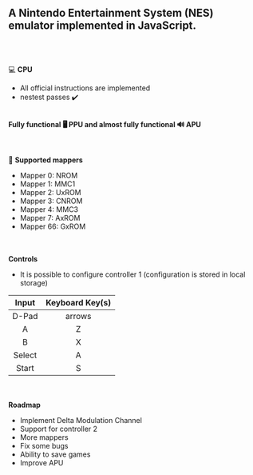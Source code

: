 <b><h2>A Nintendo Entertainment System (NES) emulator implemented in JavaScript.</h2></b>

<br><br>

 💻 <b>CPU</b>
  - All official instructions are implemented
  - nestest passes ✔️

<br>
<b>Fully functional 🖥️ PPU and almost fully functional 🔊 APU</b>
<br><br><br>

🔌 <b>Supported mappers</b>
  - Mapper 0: NROM
  - Mapper 1: MMC1
  - Mapper 2: UxROM
  - Mapper 3: CNROM
  - Mapper 4: MMC3
  - Mapper 7: AxROM
  - Mapper 66: GxROM

<br><br>
<b>Controls</b>
- It is possible to configure controller 1 (configuration is stored in local storage)
  
 | Input	| Keyboard Key(s) |
 | :----: | :------------: |
 | D-Pad	| arrows          |
 | A     |	Z               |
 | B	    | X               |
 | Select|	A               |
 | Start	| S            |

<br><br>
<b>Roadmap</b>
  - Implement Delta Modulation Channel
  - Support for controller 2
  - More mappers
  - Fix some bugs
  - Ability to save games
  - Improve APU


